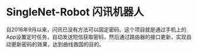 # SingleNet-Robot 闪讯机器人
自2016年9月以来，闪讯已没有方法可以固定密码。这个项目就是通过手机上的App设置定时任务，自动发送短信获取密码，然后通过路由器的接口更新，实现自动更新密码的效果，达到曲线救国的目的。
